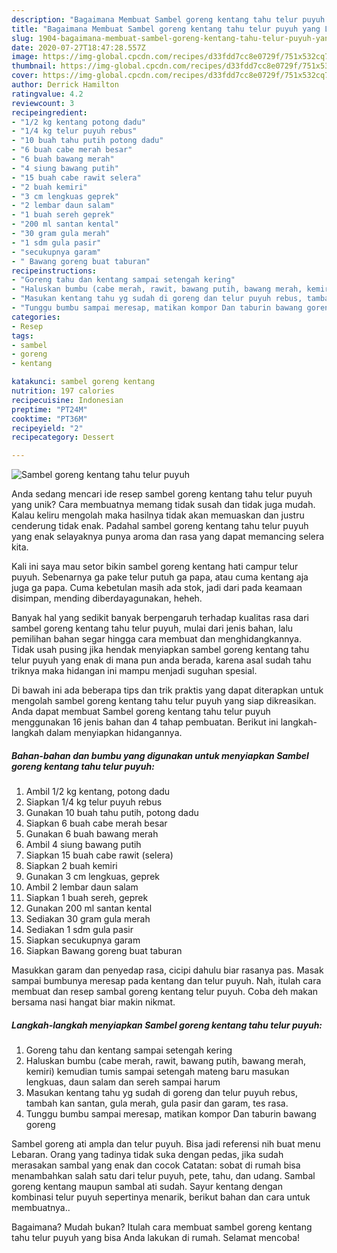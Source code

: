 ```yaml
---
description: "Bagaimana Membuat Sambel goreng kentang tahu telur puyuh yang Lezat"
title: "Bagaimana Membuat Sambel goreng kentang tahu telur puyuh yang Lezat"
slug: 1904-bagaimana-membuat-sambel-goreng-kentang-tahu-telur-puyuh-yang-lezat
date: 2020-07-27T18:47:28.557Z
image: https://img-global.cpcdn.com/recipes/d33fdd7cc8e0729f/751x532cq70/sambel-goreng-kentang-tahu-telur-puyuh-foto-resep-utama.jpg
thumbnail: https://img-global.cpcdn.com/recipes/d33fdd7cc8e0729f/751x532cq70/sambel-goreng-kentang-tahu-telur-puyuh-foto-resep-utama.jpg
cover: https://img-global.cpcdn.com/recipes/d33fdd7cc8e0729f/751x532cq70/sambel-goreng-kentang-tahu-telur-puyuh-foto-resep-utama.jpg
author: Derrick Hamilton
ratingvalue: 4.2
reviewcount: 3
recipeingredient:
- "1/2 kg kentang potong dadu"
- "1/4 kg telur puyuh rebus"
- "10 buah tahu putih potong dadu"
- "6 buah cabe merah besar"
- "6 buah bawang merah"
- "4 siung bawang putih"
- "15 buah cabe rawit selera"
- "2 buah kemiri"
- "3 cm lengkuas geprek"
- "2 lembar daun salam"
- "1 buah sereh geprek"
- "200 ml santan kental"
- "30 gram gula merah"
- "1 sdm gula pasir"
- "secukupnya garam"
- " Bawang goreng buat taburan"
recipeinstructions:
- "Goreng tahu dan kentang sampai setengah kering"
- "Haluskan bumbu (cabe merah, rawit, bawang putih, bawang merah, kemiri) kemudian tumis sampai setengah mateng baru masukan lengkuas, daun salam dan sereh sampai harum"
- "Masukan kentang tahu yg sudah di goreng dan telur puyuh rebus, tambah kan santan, gula merah, gula pasir dan garam, tes rasa."
- "Tunggu bumbu sampai meresap, matikan kompor Dan taburin bawang goreng"
categories:
- Resep
tags:
- sambel
- goreng
- kentang

katakunci: sambel goreng kentang 
nutrition: 197 calories
recipecuisine: Indonesian
preptime: "PT24M"
cooktime: "PT36M"
recipeyield: "2"
recipecategory: Dessert

---
```



![Sambel goreng kentang tahu telur puyuh](https://img-global.cpcdn.com/recipes/d33fdd7cc8e0729f/751x532cq70/sambel-goreng-kentang-tahu-telur-puyuh-foto-resep-utama.jpg)

Anda sedang mencari ide resep sambel goreng kentang tahu telur puyuh yang unik? Cara membuatnya memang tidak susah dan tidak juga mudah. Kalau keliru mengolah maka hasilnya tidak akan memuaskan dan justru cenderung tidak enak. Padahal sambel goreng kentang tahu telur puyuh yang enak selayaknya punya aroma dan rasa yang dapat memancing selera kita.

Kali ini saya mau setor bikin sambel goreng kentang hati campur telur puyuh. Sebenarnya ga pake telur putuh ga papa, atau cuma kentang aja juga ga papa. Cuma kebetulan masih ada stok, jadi dari pada keamaan disimpan, mending diberdayagunakan, heheh.

Banyak hal yang sedikit banyak berpengaruh terhadap kualitas rasa dari sambel goreng kentang tahu telur puyuh, mulai dari jenis bahan, lalu pemilihan bahan segar hingga cara membuat dan menghidangkannya. Tidak usah pusing jika hendak menyiapkan sambel goreng kentang tahu telur puyuh yang enak di mana pun anda berada, karena asal sudah tahu triknya maka hidangan ini mampu menjadi suguhan spesial.


Di bawah ini ada beberapa tips dan trik praktis yang dapat diterapkan untuk mengolah sambel goreng kentang tahu telur puyuh yang siap dikreasikan. Anda dapat membuat Sambel goreng kentang tahu telur puyuh menggunakan 16 jenis bahan dan 4 tahap pembuatan. Berikut ini langkah-langkah dalam menyiapkan hidangannya.

<!--inarticleads1-->

##### Bahan-bahan dan bumbu yang digunakan untuk menyiapkan Sambel goreng kentang tahu telur puyuh:

1. Ambil 1/2 kg kentang, potong dadu
1. Siapkan 1/4 kg telur puyuh rebus
1. Gunakan 10 buah tahu putih, potong dadu
1. Siapkan 6 buah cabe merah besar
1. Gunakan 6 buah bawang merah
1. Ambil 4 siung bawang putih
1. Siapkan 15 buah cabe rawit (selera)
1. Siapkan 2 buah kemiri
1. Gunakan 3 cm lengkuas, geprek
1. Ambil 2 lembar daun salam
1. Siapkan 1 buah sereh, geprek
1. Gunakan 200 ml santan kental
1. Sediakan 30 gram gula merah
1. Sediakan 1 sdm gula pasir
1. Siapkan secukupnya garam
1. Siapkan  Bawang goreng buat taburan


Masukkan garam dan penyedap rasa, cicipi dahulu biar rasanya pas. Masak sampai bumbunya meresap pada kentang dan telur puyuh. Nah, itulah cara membuat dan resep sambal goreng kentang telur puyuh. Coba deh makan bersama nasi hangat biar makin nikmat. 

<!--inarticleads2-->

##### Langkah-langkah menyiapkan Sambel goreng kentang tahu telur puyuh:

1. Goreng tahu dan kentang sampai setengah kering
1. Haluskan bumbu (cabe merah, rawit, bawang putih, bawang merah, kemiri) kemudian tumis sampai setengah mateng baru masukan lengkuas, daun salam dan sereh sampai harum
1. Masukan kentang tahu yg sudah di goreng dan telur puyuh rebus, tambah kan santan, gula merah, gula pasir dan garam, tes rasa.
1. Tunggu bumbu sampai meresap, matikan kompor Dan taburin bawang goreng


Sambel goreng ati ampla dan telur puyuh. Bisa jadi referensi nih buat menu Lebaran. Orang yang tadinya tidak suka dengan pedas, jika sudah merasakan sambal yang enak dan cocok Catatan: sobat di rumah bisa menambahkan salah satu dari telur puyuh, pete, tahu, dan udang. Sambal goreng kentang maupun sambal ati sudah. Sayur kentang dengan kombinasi telur puyuh sepertinya menarik, berikut bahan dan cara untuk membuatnya.. 

Bagaimana? Mudah bukan? Itulah cara membuat sambel goreng kentang tahu telur puyuh yang bisa Anda lakukan di rumah. Selamat mencoba!
